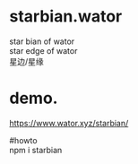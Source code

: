 # starbian.wator  
star bian of wator  
star edge of wator  
星边/星缘

# demo.  
  https://www.wator.xyz/starbian/

#howto  
 npm i starbian
 
